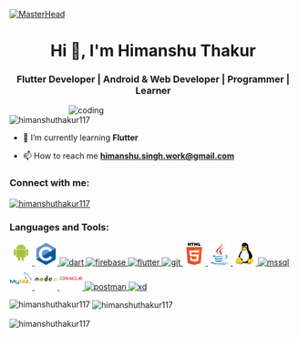[![MasterHead](https://previews.123rf.com/images/karpenkoilia/karpenkoilia1806/karpenkoilia180600011/102988806-%ED%94%84%EB%A1%9C%EA%B7%B8%EB%9E%98%EB%B0%8D%EC%9D%84%EC%9C%84%ED%95%9C-%EB%B2%A1%ED%84%B0-%EB%9D%BC%EC%9D%B8-%EC%9B%B9-%EA%B0%9C%EB%85%90%EC%9E%85%EB%8B%88%EB%8B%A4-%EC%BD%94%EB%94%A9%EC%9D%84%EC%9C%84%ED%95%9C-%EC%84%A0%ED%98%95-%EC%9B%B9-%EB%B0%B0%EB%84%88-.jpg)](https://HimanshuThakur117.io)
<h1 align="center">Hi 👋, I'm Himanshu Thakur</h1>
<h3 align="center">Flutter Developer | Android & Web Developer | Programmer | Learner</h3>
<img align="right" alt="coding" width="400" src="https://i.pinimg.com/originals/50/83/e0/5083e0a2a7dcaae07c142e8b87036a27.gif" >

<p align="left"> <img src="https://komarev.com/ghpvc/?username=himanshuthakur117&label=Profile%20views&color=0e75b6&style=flat" alt="himanshuthakur117" /> </p>

- 🌱 I’m currently learning **Flutter**

- 📫 How to reach me **himanshu.singh.work@gmail.com**

<h3 align="left">Connect with me:</h3>
<p align="left">
<a href="https://instagram.com/himanshuthakur117" target="blank"><img align="center" src="https://raw.githubusercontent.com/rahuldkjain/github-profile-readme-generator/master/src/images/icons/Social/instagram.svg" alt="himanshuthakur117" height="30" width="40" /></a>
</p>

<h3 align="left">Languages and Tools:</h3>
<p align="left"> <a href="https://developer.android.com" target="_blank" rel="noreferrer"> <img src="https://raw.githubusercontent.com/devicons/devicon/master/icons/android/android-original-wordmark.svg" alt="android" width="40" height="40"/> </a> <a href="https://www.cprogramming.com/" target="_blank" rel="noreferrer"> <img src="https://raw.githubusercontent.com/devicons/devicon/master/icons/c/c-original.svg" alt="c" width="40" height="40"/> </a> <a href="https://dart.dev" target="_blank" rel="noreferrer"> <img src="https://www.vectorlogo.zone/logos/dartlang/dartlang-icon.svg" alt="dart" width="40" height="40"/> </a> <a href="https://firebase.google.com/" target="_blank" rel="noreferrer"> <img src="https://www.vectorlogo.zone/logos/firebase/firebase-icon.svg" alt="firebase" width="40" height="40"/> </a> <a href="https://flutter.dev" target="_blank" rel="noreferrer"> <img src="https://www.vectorlogo.zone/logos/flutterio/flutterio-icon.svg" alt="flutter" width="40" height="40"/> </a> <a href="https://git-scm.com/" target="_blank" rel="noreferrer"> <img src="https://www.vectorlogo.zone/logos/git-scm/git-scm-icon.svg" alt="git" width="40" height="40"/> </a> <a href="https://www.w3.org/html/" target="_blank" rel="noreferrer"> <img src="https://raw.githubusercontent.com/devicons/devicon/master/icons/html5/html5-original-wordmark.svg" alt="html5" width="40" height="40"/> </a> <a href="https://www.java.com" target="_blank" rel="noreferrer"> <img src="https://raw.githubusercontent.com/devicons/devicon/master/icons/java/java-original.svg" alt="java" width="40" height="40"/> </a> <a href="https://www.linux.org/" target="_blank" rel="noreferrer"> <img src="https://raw.githubusercontent.com/devicons/devicon/master/icons/linux/linux-original.svg" alt="linux" width="40" height="40"/> </a> <a href="https://www.microsoft.com/en-us/sql-server" target="_blank" rel="noreferrer"> <img src="https://www.svgrepo.com/show/303229/microsoft-sql-server-logo.svg" alt="mssql" width="40" height="40"/> </a> <a href="https://www.mysql.com/" target="_blank" rel="noreferrer"> <img src="https://raw.githubusercontent.com/devicons/devicon/master/icons/mysql/mysql-original-wordmark.svg" alt="mysql" width="40" height="40"/> </a> <a href="https://nodejs.org" target="_blank" rel="noreferrer"> <img src="https://raw.githubusercontent.com/devicons/devicon/master/icons/nodejs/nodejs-original-wordmark.svg" alt="nodejs" width="40" height="40"/> </a> <a href="https://www.oracle.com/" target="_blank" rel="noreferrer"> <img src="https://raw.githubusercontent.com/devicons/devicon/master/icons/oracle/oracle-original.svg" alt="oracle" width="40" height="40"/> </a> <a href="https://postman.com" target="_blank" rel="noreferrer"> <img src="https://www.vectorlogo.zone/logos/getpostman/getpostman-icon.svg" alt="postman" width="40" height="40"/> </a> <a href="https://www.adobe.com/products/xd.html" target="_blank" rel="noreferrer"> <img src="https://cdn.worldvectorlogo.com/logos/adobe-xd.svg" alt="xd" width="40" height="40"/> </a> </p>

<p><img align="left" src="https://github-readme-stats.vercel.app/api/top-langs?username=himanshuthakur117&show_icons=true&locale=en&layout=compact" alt="himanshuthakur117" /></p>

<p>&nbsp;<img align="center" src="https://github-readme-stats.vercel.app/api?username=himanshuthakur117&show_icons=true&locale=en" alt="himanshuthakur117" /></p>

<p><img align="center" src="https://github-readme-streak-stats.herokuapp.com/?user=himanshuthakur117&" alt="himanshuthakur117" /></p>

